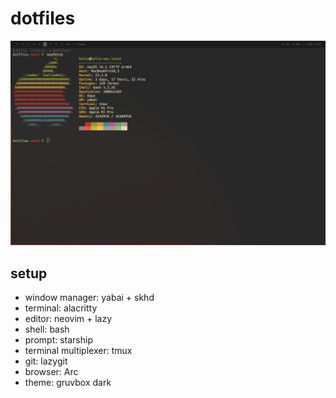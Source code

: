 # dotfiles
![macOS](screen.png)


## setup

* window manager: yabai + skhd
* terminal: alacritty
* editor: neovim + lazy
* shell: bash
* prompt: starship
* terminal multiplexer: tmux
* git: lazygit
* browser: Arc
* theme: gruvbox dark
